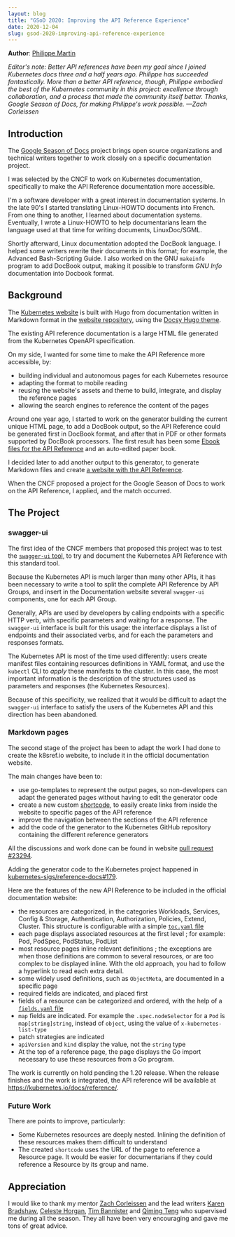 ```yaml
---
layout: blog
title: "GSoD 2020: Improving the API Reference Experience"
date: 2020-12-04
slug: gsod-2020-improving-api-reference-experience
---
```


**Author**: [Philippe Martin](https://github.com/feloy)

_Editor's note: Better API references have been my goal since I joined Kubernetes docs three and a half years ago. Philippe has succeeded fantastically. More than a better API reference, though, Philippe embodied the best of the Kubernetes community in this project: excellence through collaboration, and a process that made the community itself better. Thanks, Google Season of Docs, for making Philippe's work possible. —Zach Corleissen_

## Introduction

The [Google Season of Docs](https://developers.google.com/season-of-docs) project brings open source organizations and technical writers together to work closely on a specific documentation project.

I was selected by the CNCF to work on Kubernetes documentation, specifically to make the API Reference documentation more accessible.

I'm a software developer with a great interest in documentation systems. In the late 90's I started translating Linux-HOWTO documents into French. From one thing to another, I learned about documentation systems. Eventually, I wrote a Linux-HOWTO to help documentarians learn the language used at that time for writing documents, LinuxDoc/SGML.

Shortly afterward, Linux documentation adopted the DocBook language. I helped some writers rewrite their documents in this format; for example, the Advanced Bash-Scripting Guide. I also worked on the GNU `makeinfo` program to add DocBook output, making it possible to transform *GNU Info* documentation into Docbook format.

## Background

The [Kubernetes website](https://kubernetes.io/docs/home/) is built with Hugo from documentation written in Markdown format in the [website repository](https://github.com/kubernetes/website), using the [Docsy Hugo theme](https://www.docsy.dev/about/).

The existing API reference documentation is a large HTML file generated from the Kubernetes OpenAPI specification.

On my side, I wanted for some time to make the API Reference more accessible, by:
- building individual and autonomous pages for each Kubernetes resource
- adapting the format to mobile reading
- reusing the website's assets and theme to build, integrate, and display the reference pages
- allowing the search engines to reference the content of the pages

Around one year ago, I started to work on the generator building the current unique HTML page, to add a DocBook output, so the API Reference could be generated first in DocBook format, and after that in PDF or other formats supported by DocBook processors. The first result has been some [Ebook files for the API Reference](https://github.com/feloy/kubernetes-resources-reference/releases) and an auto-edited paper book.

I decided later to add another output to this generator, to generate Markdown files and create [a website with the API Reference](https://web.archive.org/web/20201022201911/https://www.k8sref.io/docs/workloads/).

When the CNCF proposed a project for the Google Season of Docs to work on the API Reference, I applied, and the match occurred.

## The Project

### swagger-ui

The first idea of the CNCF members that proposed this project was to test the [`swagger-ui` tool](https://swagger.io/tools/swagger-ui/), to try and document the Kubernetes API Reference with this standard tool. 

Because the Kubernetes API is much larger than many other APIs, it has been necessary to write a tool to split the complete API Reference by API Groups, and insert in the Documentation website several `swagger-ui` components, one for each API Group.

Generally, APIs are used by developers by calling endpoints with a specific HTTP verb, with specific parameters and waiting for a response. The `swagger-ui` interface is built for this usage: the interface displays a list of endpoints and their associated verbs, and for each the parameters and responses formats. 

The Kubernetes API is most of the time used differently: users create manifest files containing resources definitions in YAML format, and use the `kubectl` CLI to *apply* these manifests to the cluster. In this case, the most important information is the description of the structures used as parameters and responses (the Kubernetes Resources).

Because of this specificity, we realized that it would be difficult to adapt the `swagger-ui` interface to satisfy the users of the Kubernetes API and this direction has been abandoned.

### Markdown pages

The second stage of the project has been to adapt the work I had done to create the k8sref.io website, to include it in the official documentation website.

The main changes have been to:
- use go-templates to represent the output pages, so non-developers can adapt the generated pages without having to edit the generator code
- create a new custom [shortcode](https://gohugo.io/content-management/shortcodes/), to easily create links from inside the website to specific pages of the API reference
- improve the navigation between the sections of the API reference
- add the code of the generator to the Kubernetes GitHub repository containing the different reference generators

All the discussions and work done can be found in website [pull request #23294](https://github.com/kubernetes/website/pull/23294).

Adding the generator code to the Kubernetes project happened in [kubernetes-sigs/reference-docs#179](https://github.com/kubernetes-sigs/reference-docs/pull/179).

Here are the features of the new API Reference to be included in the official documentation website:

- the resources are categorized, in the categories Workloads, Services, Config & Storage, Authentication, Authorization, Policies, Extend, Cluster. This structure is configurable with a simple [`toc.yaml` file](https://github.com/kubernetes-sigs/reference-docs/blob/master/gen-resourcesdocs/config/v1.20/toc.yaml)
- each page displays associated resources at the first level ; for example: Pod, PodSpec, PodStatus, PodList
- most resource pages inline relevant definitions ; the exceptions are when those definitions are common to several resources, or are too complex to be displayed inline. With the old approach, you had to follow a hyperlink to read each extra detail.
- some widely used definitions, such as `ObjectMeta`, are documented in a specific page
- required fields are indicated, and placed first
- fields of a resource can be categorized and ordered, with the help of a [`fields.yaml` file](https://github.com/kubernetes-sigs/reference-docs/blob/master/gen-resourcesdocs/config/v1.20/fields.yaml)
- `map` fields are indicated. For example the `.spec.nodeSelector` for a `Pod` is `map[string]string`, instead of `object`, using the value of `x-kubernetes-list-type`
- patch strategies are indicated
- `apiVersion` and `kind` display the value, not the `string` type
- At the top of a reference page, the page displays the Go import necessary to use these resources from a Go program.

The work is currently on hold pending the 1.20 release. When the release finishes and the work is integrated, the API reference will be available at https://kubernetes.io/docs/reference/.

### Future Work

There are points to improve, particularly:

- Some Kubernetes resources are deeply nested. Inlining the definition of these resources makes them difficult to understand
- The created `shortcode` uses the URL of the page to reference a Resource page. It would be easier for documentarians if they could reference a Resource by its group and name.

## Appreciation

I would like to thank my mentor [Zach Corleissen](https://github.com/zacharysarah) and the lead writers [Karen Bradshaw](https://github.com/kbhawkey), [Celeste Horgan](https://github.com/celestehorgan), [Tim Bannister](https://github.com/sftim) and [Qiming Teng](https://github.com/tengqm) who supervised me during all the season. They all have been very encouraging and gave me tons of great advice.
